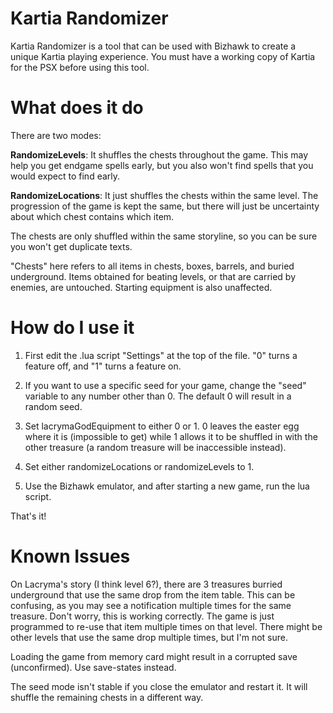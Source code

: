 # Kartia Randomizer
Kartia Randomizer is a tool that can be used with Bizhawk to create a unique Kartia playing experience. You must have a working copy of Kartia for the PSX before using this tool.

# What does it do
There are two modes:

**RandomizeLevels**: It shuffles the chests throughout the game. This may help you get endgame spells early, but you also won't find spells that you would expect to find early.

**RandomizeLocations**: It just shuffles the chests within the same level. The progression of the game is kept the same, but there will just be uncertainty about which chest contains which item.

The chests are only shuffled within the same storyline, so you can be sure you won't get duplicate texts.

"Chests" here refers to all items in chests, boxes, barrels, and buried underground. Items obtained for beating levels, or that are carried by enemies, are untouched. Starting equipment is also unaffected.

# How do I use it

1) First edit the .lua script "Settings" at the top of the file. "0" turns a feature off, and "1" turns a feature on.

2) If you want to use a specific seed for your game, change the "seed" variable to any number other than 0. The default 0 will result in a random seed.

3) Set lacrymaGodEquipment to either 0 or 1. 0 leaves the easter egg where it is (impossible to get) while 1 allows it to be shuffled in with the other treasure (a random treasure will be inaccessible instead).

4) Set either randomizeLocations or randomizeLevels to 1.

5) Use the Bizhawk emulator, and after starting a new game, run the lua script.

That's it!

# Known Issues
On Lacryma's story (I think level 6?), there are 3 treasures burried underground that use the same drop from the item table. This can be confusing, as you may see a notification multiple times for the same treasure. Don't worry, this is working correctly. The game is just programmed to re-use that item multiple times on that level. There might be other levels that use the same drop multiple times, but I'm not sure.

Loading the game from memory card might result in a corrupted save (unconfirmed). Use save-states instead.

The seed mode isn't stable if you close the emulator and restart it. It will shuffle the remaining chests in a different way.
